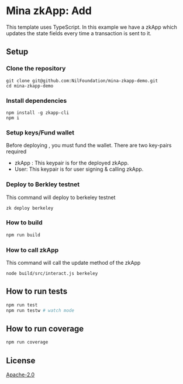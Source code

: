 # Mina zkApp: Add

This template uses TypeScript. In this example we have a zkApp which updates the state fields every time a transaction is sent to it.


## Setup
### Clone the repository 
```
git clone git@github.com:NilFoundation/mina-zkapp-demo.git
cd mina-zkapp-demo
```
### Install dependencies
```
npm install -g zkapp-cli
npm i
```

### Setup keys/Fund wallet
Before deploying , you must fund the wallet.  There are two key-pairs required
- zkApp : This keypair is for the deployed zkApp.  
- User: This keypair is for user signing & calling zkApp.

### Deploy to Berkley testnet

This command will deploy to berkeley testnet
```
zk deploy berkeley
```

### How to build

```sh
npm run build
```

### How to call zkApp
This command will call the update method of the zkApp
```
node build/src/interact.js berkeley
```

## How to run tests

```sh
npm run test
npm run testw # watch mode
```

## How to run coverage

```sh
npm run coverage
```

## License

[Apache-2.0](LICENSE)
